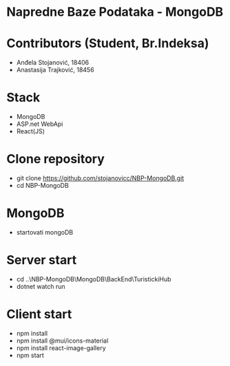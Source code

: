 # Napredne Baze Podataka - MongoDB

#  Contributors (Student, Br.Indeksa)
  - Anđela Stojanović, 18406
  - Anastasija Trajković, 18456

# Stack
 - MongoDB
 - ASP.net WebApi
 - React(JS)

# Clone repository
 - git clone https://github.com/stojanovicc/NBP-MongoDB.git
 - cd NBP-MongoDB

# MongoDB
 - startovati mongoDB

# Server start
  - cd ..\NBP-MongoDB\MongoDB\BackEnd\TuristickiHub
  - dotnet watch run

# Client start
  - npm install
  - npm install @mui/icons-material
  - npm install react-image-gallery
  - npm start

